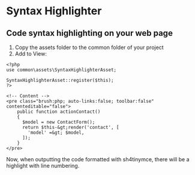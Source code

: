 Syntax Highlighter
===============================
Code syntax highlighting on your web page
---

1. Copy the assets folder to the common folder of your project
2. Add to View:

```
<?php
use common\assets\SyntaxHighlighterAsset;

SyntaxHighlighterAsset::register($this);
?>

<!-- Content -->
<pre class="brush:php; auto-links:false; toolbar:false" contenteditable="false">
    public function actionContact()
    {
      $model = new ContactForm();
      return $this-&gt;render('contact', [
        'model' =&gt; $model,
      ]);
    }
</pre>
```

Now, when outputting the code formatted with sh4tinymce, there will be a highlight with line numbering.
